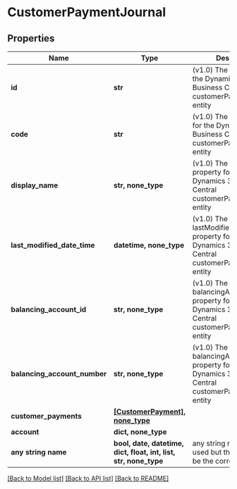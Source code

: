# CustomerPaymentJournal


## Properties
Name | Type | Description | Notes
------------ | ------------- | ------------- | -------------
**id** | **str** | (v1.0) The id property for the Dynamics 365 Business Central customerPaymentJournal entity | [optional] 
**code** | **str** | (v1.0) The code property for the Dynamics 365 Business Central customerPaymentJournal entity | [optional] 
**display_name** | **str, none_type** | (v1.0) The displayName property for the Dynamics 365 Business Central customerPaymentJournal entity | [optional] 
**last_modified_date_time** | **datetime, none_type** | (v1.0) The lastModifiedDateTime property for the Dynamics 365 Business Central customerPaymentJournal entity | [optional] 
**balancing_account_id** | **str, none_type** | (v1.0) The balancingAccountId property for the Dynamics 365 Business Central customerPaymentJournal entity | [optional] 
**balancing_account_number** | **str, none_type** | (v1.0) The balancingAccountNumber property for the Dynamics 365 Business Central customerPaymentJournal entity | [optional] 
**customer_payments** | [**[CustomerPayment], none_type**](CustomerPayment.md) |  | [optional] 
**account** | **dict, none_type** |  | [optional] 
**any string name** | **bool, date, datetime, dict, float, int, list, str, none_type** | any string name can be used but the value must be the correct type | [optional]

[[Back to Model list]](../README.md#documentation-for-models) [[Back to API list]](../README.md#documentation-for-api-endpoints) [[Back to README]](../README.md)


